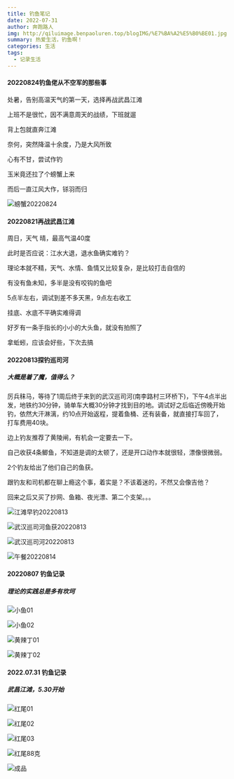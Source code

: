 ```yaml
---
title: 钓鱼笔记
date: 2022-07-31
author: 奔跑路人
img: http://qiluimage.benpaoluren.top/blogIMG/%E7%BA%A2%E5%B0%BE01.jpg
summary: 热爱生活，钓鱼啊！
categories: 生活
tags:
  - 记录生活
---
```


#### 20220824钓鱼佬从不空军的那些事

处暑，告别高温天气的第一天，选择再战武昌江滩

上班不是很忙，因不满意周天的战绩，下班就遛

背上包就直奔江滩

奈何，突然降温十余度，乃是大风所致

心有不甘，尝试作钓

玉米竟还拉了个螃蟹上来

而后一直江风大作，铩羽而归

![螃蟹20220824](http://qiluimage.benpaoluren.top/blogIMG/%E8%9E%83%E8%9F%B920220824.jpg)

#### 20220821再战武昌江滩

周日，天气  晴，最高气温40度

此时是否应说：江水大退，退水鱼确实难钓？

理论本就不精，天气、水情、鱼情又比较复杂，是比较打击自信的

有没有鱼未知，多半是没有咬钩的鱼吧

5点半左右，调试到差不多天黑，9点左右收工

挂底、水底不平确实难得调

好歹有一条手指长的小小的大头鱼，就没有拍照了

拿蚯蚓，应该会好些，下次去搞

#### 20220813探钓巡司河

##### 大概是着了魔，值得么？

厉兵秣马，等待了1周后终于来到的武汉巡司河(南李路村三环桥下)，下午4点半出发，地铁约30分钟，骑单车大概30分钟才找到目的地。调试好之后临近傍晚开始钓，依然大汗淋漓，约10点开始返程，提着鱼桶、还有装备，就直接打车回了，打车费用40块。

边上钓友推荐了黄陵闸，有机会一定要去一下。

自己收获4条鲫鱼，不知道是调的太顿了，还是开口动作本就很轻，漂像很微弱。

2个钓友给出了他们自己的鱼获。

跟钓友和司机都在聊上瘾这个事，着实是？不该着迷的，不然又会像吉他？

回来之后又买了抄网、鱼箱、夜光漂、第二个支架。。。

![江滩早钓20220813](http://qiluimage.benpaoluren.top/blogIMG/%E6%B1%9F%E6%BB%A9%E6%97%A9%E9%92%9320220813.jpg)

![武汉巡司河鱼获20220813](http://qiluimage.benpaoluren.top/blogIMG/%E6%AD%A6%E6%B1%89%E5%B7%A1%E5%8F%B8%E6%B2%B3%E9%B1%BC%E8%8E%B720220813.jpg)

![武汉巡司河20220813](http://qiluimage.benpaoluren.top/blogIMG/%E6%AD%A6%E6%B1%89%E5%B7%A1%E5%8F%B8%E6%B2%B320220813.jpg)

![午餐20220814](http://qiluimage.benpaoluren.top/blogIMG/%E5%8D%88%E9%A4%9020220814.jpg)

#### 20220807 钓鱼记录

##### 理论的实践总是多有坎坷

![小鱼01](http://qiluimage.benpaoluren.top/blogIMG/%E5%B0%8F%E9%B1%BC01.jpg)

![小鱼02](http://qiluimage.benpaoluren.top/blogIMG/%E5%B0%8F%E9%B1%BC02.jpg)



![黄辣丁01](http://qiluimage.benpaoluren.top/blogIMG/%E9%BB%84%E8%BE%A3%E4%B8%8101.jpg)

![黄辣丁02](http://qiluimage.benpaoluren.top/blogIMG/%E9%BB%84%E8%BE%A3%E4%B8%8102.jpg)

#### 2022.07.31 钓鱼记录

##### 武昌江滩，5.30开始

![红尾01](http://qiluimage.benpaoluren.top/blogIMG/%E7%BA%A2%E5%B0%BE01.jpg)

![红尾02](http://qiluimage.benpaoluren.top/blogIMG/%E7%BA%A2%E5%B0%BE02.jpg)

![红尾03](http://qiluimage.benpaoluren.top/blogIMG/%E7%BA%A2%E5%B0%BE03.jpg)

![红尾88克](http://qiluimage.benpaoluren.top/blogIMG/%E7%BA%A2%E5%B0%BE88%E5%85%8B.jpg)

![成品](http://qiluimage.benpaoluren.top/blogIMG/%E6%88%90%E5%93%81.jpg)